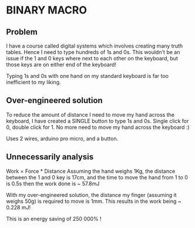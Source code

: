 # BINARY MACRO
## Problem
I have a course called digital systems which involves creating many truth tables. Hence I need to type hundreds of 1s and 0s. This wouldn't be an issue if the 1 and 0 keys where next to each other on the keyboard, but those keys are on either end of the keyboard!

Typing 1s and 0s with one hand on my standard keyboard is far too inefficient to my liking.

## Over-engineered solution
To reduce the amount of distance I need to move my hand across the keyboard, I have created a SINGLE button to type 1s and 0s.
Single click for 0, double click for 1. No more need to move my hand across the keyboard :)

Uses 2 wires, arduino pro micro, and a button. 

## Unnecessarily analysis
Work = Force * Distance
Assuming the hand weighs 1Kg, the distance between the 1 and 0 key is 17cm, and the time to move the hand from 1 to 0 is 0.5s
then the work done is ~ 57.8mJ

With my over-engineered solution, the distance my finger (assuming it weighs 50g) is required to move is 1mm.
This results in the work being ~ 0.228 mJ!

This is an energy saving of 250 000% !
